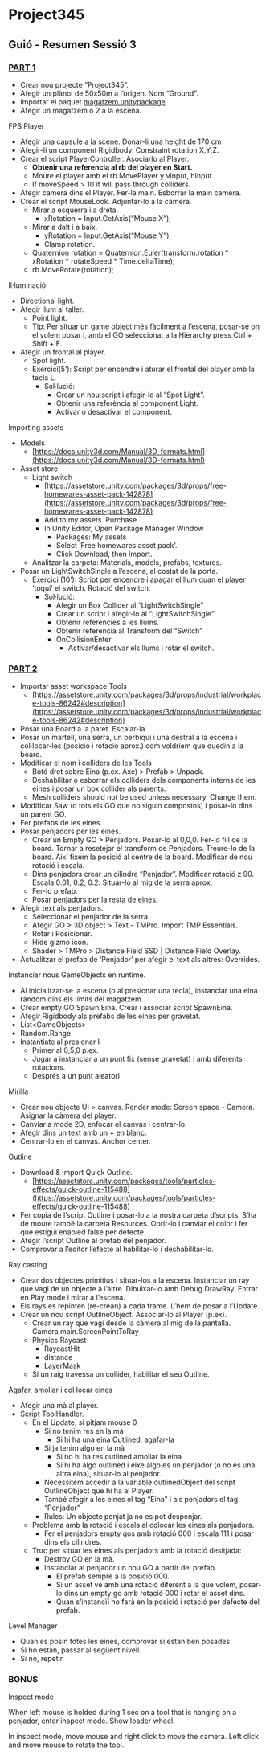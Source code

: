 # Project345

<!-----

Yay, no errors, warnings, or alerts!

Conversion time: 1.279 seconds.


Using this Markdown file:

1. Paste this output into your source file.
2. See the notes and action items below regarding this conversion run.
3. Check the rendered output (headings, lists, code blocks, tables) for proper
   formatting and use a linkchecker before you publish this page.

Conversion notes:

* Docs to Markdown version 1.0β33
* Sat Apr 23 2022 05:15:33 GMT-0700 (PDT)
* Source doc: Introducció a Unity: Sessió 3
----->



## Guió - Resumen Sessió 3


### <span style="text-decoration:underline;">PART 1</span>



* Crear nou projecte “Project345”.
* Afegir un plànol de 50x50m a l’origen. Nom “Ground”.
* Importar el paquet [magatzem.unitypackage](https://drive.google.com/file/d/1mzMm_QIG86xc-bJJ9k_PTbMYciTI4maF/view?usp=sharing).
* Afegir un magatzem o 2 a la escena.

FPS Player



* Afegir una capsule a la scene. Donar-li una height de 170 cm
* Afegir-li un component Rigidbody. Constraint rotation X,Y,Z.
* Crear el script PlayerController. Asociarlo al Player.
    * **Obtenir una referencia al rb del player en Start.**
    * Moure el player amb el rb.MovePlayer y vInput, hInput.
    * If moveSpeed > 10 it will pass through colliders.
* Afegir camera dins el Player. Fer-la main. Esborrar la main camera.
* Crear el script MouseLook. Adjuntar-lo a la càmera.
    * Mirar a esquerra i a dreta.
        * xRotation = Input.GetAxis(“Mouse X”);
    * Mirar a dalt i a baix.
        * yRotation = Input.GetAxis(“Mouse Y”);
        * Clamp rotation.
    * Quaternion rotation = Quaternion.Euler(transform.rotation * xRotation * rotateSpeed * Time.deltaTime);
    * rb.MoveRotate(rotation);

Il·luminació



* Directional light.
* Afegir llum al taller.
    * Point light.
    * Tip: Per situar un game object més fàcilment a l’escena, posar-se on el volem posar i, amb el GO seleccionat a la Hierarchy press Ctrl + Shift + F.
* Afegir un frontal al player.
    * Spot light.
    * Exercici(5’): Script per encendre i aturar el frontal del player amb la tecla L.
        * Sol·lució:
            * Crear un nou script i afegir-lo al “Spot Light”.
            * Obtenir una referència al component Light.
            * Activar o desactivar el component. 

Importing assets



* Models
    * [https://docs.unity3d.com/Manual/3D-formats.html](https://docs.unity3d.com/Manual/3D-formats.html)
* Asset store
    * Light switch
        * [https://assetstore.unity.com/packages/3d/props/free-homewares-asset-pack-142878](https://assetstore.unity.com/packages/3d/props/free-homewares-asset-pack-142878)
        * Add to my assets. Purchase
        * In Unity Editor, Open Package Manager Window
            * Packages: My assets
            * Select ‘Free homewares asset pack’.
            * Click Download, then Import.
    * Analitzar la carpeta: Materials, models, prefabs, textures.
* Posar un LightSwitchSingle a l’escena, al costat de la porta.
    * Exercici (10’): Script per encendre i apagar el llum quan el player ‘toqui’ el switch. Rotació del switch.
        * Sol·lució:
            * Afegir un Box Collider al “LightSwitchSingle” 
            * Crear un script i afegir-lo al “LightSwitchSingle”
            * Obtenir referencies a les llums.
            * Obtenir referencia al Transform del “Switch”
            * OnCollisionEnter
                * Activar/desactivar els llums i rotar el switch.


### <span style="text-decoration:underline;">PART 2</span>



* Importar asset workspace Tools
    * [https://assetstore.unity.com/packages/3d/props/industrial/workplace-tools-86242#description](https://assetstore.unity.com/packages/3d/props/industrial/workplace-tools-86242#description)
* Posar una Board a la paret. Escalar-la.
* Posar un martell, una serra, un berbiquí i una destral a la escena i col·locar-les (posició i rotació aprox.) com voldríem que quedin a la board.
* Modificar el nom i colliders de les Tools
    * Botó dret sobre Eina (p.ex. Axe) > Prefab > Unpack.
    * Deshabilitar o esborrar els colliders dels components interns de les eines i posar un box collider als parents.
    * Mesh colliders should not be used unless necessary. Change them.
* Modificar Saw (o tots els GO que no siguin compostos) i posar-lo dins un parent GO.
* Fer prefabs de les eines.
* Posar penjadors per les eines.
    * Crear un Empty GO > Penjadors. Posar-lo al 0,0,0. Fer-lo fill de la board. Tornar a resetejar el transform de Penjadors. Treure-lo de la board. Així fixem la posició al centre de la board. Modificar de nou rotació i escala.
    * Dins penjadors crear un cilindre “Penjador”. Modificar rotació z 90. Escala 0.01, 0.2, 0.2. Situar-lo al mig de la serra aprox.
    * Fer-lo prefab.
    * Posar penjadors per la resta de eines.
* Afegir text als penjadors.
    * Seleccionar el penjador de la serra.
    * Afegir GO > 3D object > Text - TMPro. Import TMP Essentials.
    * Rotar i Posicionar.
    * Hide gizmo icon.
    * Shader > TMPro > Distance Field SSD | Distance Field Overlay.
* Actualitzar el prefab de ‘Penjador’ per afegir el text als altres: Overrides.

Instanciar nous GameObjects en runtime.



* Al inicialitzar-se la escena (o al presionar una tecla), instanciar una eina random dins els límits del magatzem.
* Crear empty GO Spawn Eina. Crear i associar script SpawnEina.
* Afegir Rigidbody als prefabs de les eines per gravetat.
* List&lt;GameObjects>
* Random.Range
* Instantiate al presionar I
    * Primer al 0,5,0 p.ex.
    * Jugar a instanciar a un punt fix (sense gravetat) i amb diferents rotacions.
    * Després a un punt aleatori

Mirilla



* Crear nou objecte UI > canvas. Render mode: Screen space - Camera. Asignar la càmera del player.
* Canviar a mode 2D, enfocar el canvas i centrar-lo.
* Afegir dins un text amb un + en blanc.
* Centrar-lo en el canvas. Anchor center.

Outline



* Download & import Quick Outline.
    * [https://assetstore.unity.com/packages/tools/particles-effects/quick-outline-115488](https://assetstore.unity.com/packages/tools/particles-effects/quick-outline-115488)
* Fer còpia de l’script Outline i posar-lo a la nostra carpeta d’scripts. S’ha de moure també la carpeta Resources. Obrir-lo i canviar el color i fer que estigui enabled false per defecte.
* Afegir l’script Outline al prefab del penjador.
* Comprovar a l’editor l’efecte al habilitar-lo i deshabilitar-lo.

 

Ray casting



* Crear dos objectes primitius i situar-los a la escena. Instanciar un ray que vagi de un objecte a l’altre. Dibuixar-lo amb Debug.DrawRay. Entrar en Play mode i mirar a l’escena.
* Els rays es repinten (re-crean) a cada frame. L’hem de posar a l’Update.
* Crear un nou script OutlineObject. Associar-lo al Player (p.ex).
    * Crear un ray que vagi desde la càmera al mig de la pantalla. Camera.main.ScreenPointToRay
    * Physics.Raycast
        * RaycastHit
        * distance
        * LayerMask
    * Si un raig travessa un collider, habilitar el seu Outline.

Agafar, amollar i col·locar eines



* Afegir una mà al player.
* Script ToolHandler.
    * En el Update, si pitjam mouse 0
        * Si no tenim res en la mà
            * Si hi ha una eina Outlined, agafar-la 
        * Si ja tenim algo en la mà
            * Si no hi ha res outlined amollar la eina
            * Si hi ha algo outlined i eixe algo es un penjador (o no es una altra eina), situar-lo al penjador.
        * Necessitem accedir a la variable outlinedObject del script OutlineObject que hi ha al Player.
        * També afegir a les eines el tag “Eina” i als penjadors el tag “Penjador”
        * Rules: Un objecte penjat ja no es pot despenjar.
    * Problema amb la rotació i escala al colocar les eines als penjadors.
        * Fer el penjadors empty gos amb rotació 000 i escala 111 i posar dins els cilindres.
    * Truc per situar les eines als penjadors amb la rotació desitjada:
        * Destroy GO en la mà.
        * Instanciar al penjador un nou GO a partir del prefab.
            * El prefab sempre a la posició 000.
            * Si un asset ve amb una rotació diferent a la que volem, posar-lo dins un empty go amb rotació 000 i rotar el asset dins.
            * Quan s’instancïi ho farà en la posició i rotació per defecte del prefab.

Level Manager



* Quan es posin totes les eines, comprovar si estan ben posades.
* Si ho estan, passar al següent nivell.
* Si no, repetir.


### BONUS

Inspect mode

When left mouse is holded during 1 sec on a tool that is hanging on a penjador, enter inspect mode. Show loader wheel.

In inspect mode, move mouse and right click to move the camera. Left click and move mouse to rotate the tool.

